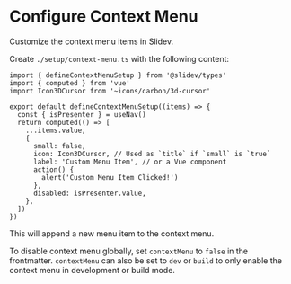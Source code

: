 # Configure Context Menu

<Environment type="client" />

Customize the context menu items in Slidev.

Create `./setup/context-menu.ts` with the following content:

```
import { defineContextMenuSetup } from '@slidev/types'
import { computed } from 'vue'
import Icon3DCursor from '~icons/carbon/3d-cursor'

export default defineContextMenuSetup((items) => {
  const { isPresenter } = useNav()
  return computed(() => [
    ...items.value,
    {
      small: false,
      icon: Icon3DCursor, // Used as `title` if `small` is `true`
      label: 'Custom Menu Item', // or a Vue component
      action() {
        alert('Custom Menu Item Clicked!')
      },
      disabled: isPresenter.value,
    },
  ])
})
```

This will append a new menu item to the context menu.

To disable context menu globally, set `contextMenu` to `false` in the frontmatter. `contextMenu` can also be set to `dev` or `build` to only enable the context menu in development or build mode.
